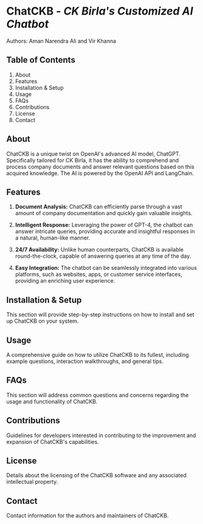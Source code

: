 # **ChatCKB** - _CK Birla's Customized AI Chatbot_

Authors: Aman Narendra Ali and Vir Khanna

## Table of Contents
1. About
2. Features
3. Installation & Setup
4. Usage
5. FAQs
6. Contributions
7. License
8. Contact

## About
ChatCKB is a unique twist on OpenAI's advanced AI model, ChatGPT. Specifically tailored for CK Birla, it has the ability to comprehend and process company documents and answer relevant questions based on this acquired knowledge. The AI is powered by the OpenAI API and LangChain.

## Features

1. **Document Analysis:** ChatCKB can efficiently parse through a vast amount of company documentation and quickly gain valuable insights.

2. **Intelligent Response:** Leveraging the power of GPT-4, the chatbot can answer intricate queries, providing accurate and insightful responses in a natural, human-like manner.

3. **24/7 Availability:** Unlike human counterparts, ChatCKB is available round-the-clock, capable of answering queries at any time of the day.

4. **Easy Integration:** The chatbot can be seamlessly integrated into various platforms, such as websites, apps, or customer service interfaces, providing an enriching user experience.

## Installation & Setup
This section will provide step-by-step instructions on how to install and set up ChatCKB on your system.

## Usage
A comprehensive guide on how to utilize ChatCKB to its fullest, including example questions, interaction walkthroughs, and general tips.

## FAQs
This section will address common questions and concerns regarding the usage and functionality of ChatCKB.

## Contributions
Guidelines for developers interested in contributing to the improvement and expansion of ChatCKB's capabilities.

## License
Details about the licensing of the ChatCKB software and any associated intellectual property.

## Contact
Contact information for the authors and maintainers of ChatCKB.